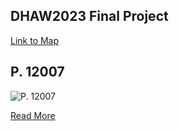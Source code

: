 ## DHAW2023 Final Project
[Link to Map](./map-page.html)

## P. 12007

![P. 12007](https://berlpap.smb.museum/Original/P_12007_S1_001.jpg)

[Read More](https://berlpap.smb.museum/16501/)
